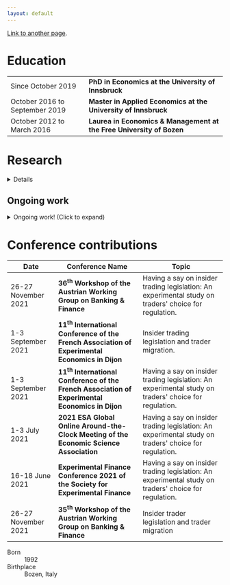 ```yaml
---
layout: default
---
```


[Link to another page](./another-page.html).

# Education

<meta charset="utf-8">
<table>
<tbody>
  <tr>
    <td>Since October 2019</td>
    <td style="font-weight:bold">PhD in Economics at the University of Innsbruck</td>
  </tr>
    <tr>
    <td>October 2016 to September 2019</td>
    <td style="font-weight:bold">Master in Applied Economics at the University of Innsbruck</td>
  </tr>
    <tr>
    <td>October 2012 to March 2016</td>
    <td style="font-weight:bold">Laurea in Economics & Management at the Free University of Bozen</td>
  </tr>
</tbody>
</table>

# Research

<details>
  <h2 {display: inline;}><summary>Publications</summary></h2>
<table>
<thead>
  <tr>
    <th>Title</th>
    <th>Authors</th>
    <th>Description</th>
  </tr>
</thead>
<tbody>
  <tr>
    <td style="font-weight:bold">Asset market experiments with diverse information</td>
    <td>Dominik Schmidt and Thomas Stöckl</td>
    <td>Paper reviews the experimental finance literature investigating markets with different information structures to better understand how these structures influence trader behavior and market outcomes. Retrievable at  <a href="https://ssrn.com/abstract=3947626">https://ssrn.com/abstract=3947626</a>  </td>
  </tr>
</tbody>
</table>
</details>
  
## Ongoing work
<details>
  <summary>Ongoing work! (Click to expand)</summary>
<table>
<thead>
  <tr>
    <th>Title</th>
    <th>Authors</th>
    <th>Description</th>
  </tr>
</thead>
<tbody>
  <tr>
    <td style="font-weight:bold">Insider trading legislation and trader migration</td>
    <td>Robert Merl, Stefan Palan, Dominik Schmidt, and Thomas Stöckl</td>
    <td>Paper aims to analyse traders' behaviour and their intention to migrate between markets, if they are free to trade in multiple markets with different prevailing insider trading legislation.</td>
  </tr>
  <tr>
    <td style="font-weight:bold">Having a say on insider trading legislation: An experimental study on traders' choice for regulation</td>
    <td>Stefan Palan, Dominik Schmidt, and Thomas Stöckl</td>
    <td>Paper aims to analyse traders’ approval of insider trading legislation, controlling for traders’ prospects to receive non-public information.</td>
  </tr>
  <tr>
    <td style="font-weight:bold">Estimationg PIN with experimental asset market data</td>
    <td>Dominik Schmidt and Thomas Stöckl</td>
    <td>Paper aims to test the theoretical model to predict the probability of informed trading in an experimental market.</td>
  </tr>
  <tr>
    <td style="font-weight:bold">Competition among advisers</td>
    <td>Dominik Schmidt</td>
    <td>Paper aims to descripe the development of consultancy fees and to compare the quality of advice between monopolistic and competitive advisers.</td>
  </tr>
</tbody>
</table>
</details>

# Conference contributions
<table>
<thead>
  <tr>
    <th>Date</th>
    <th>Conference Name</th>
    <th>Topic</th>
  </tr>
</thead>
<tbody>
  <tr>
    <td>26-27 November 2021</td>
    <td style="font-weight:bold">36<sup>th</sup> Workshop of the Austrian Working Group on Banking & Finance</td>
    <td>Having a say on insider trading legislation: An experimental study on traders' choice for regulation. </td>
  </tr>
    <tr>
    <td>1-3 September 2021</td>
    <td style="font-weight:bold">11<sup>th</sup> International Conference of the French Association of Experimental Economics in Dijon</td>
    <td>Insider trading legislation and trader migration. </td>
  </tr>
    <tr>
    <td>1-3 September 2021</td>
    <td style="font-weight:bold">11<sup>th</sup> International Conference of the French Association of Experimental Economics in Dijon</td>
    <td>Having a say on insider trading legislation: An experimental study on traders' choice for regulation. </td>
  </tr>
    <tr>
    <td>1-3 July 2021</td>
    <td style="font-weight:bold"> 2021 ESA Global Online Around-the-Clock Meeting of the Economic Science Association</td>
    <td>Having a say on insider trading legislation: An experimental study on traders' choice for regulation. </td>
  </tr>
    <tr>
    <td>16-18 June 2021</td>
    <td style="font-weight:bold"> Experimental Finance Conference 2021 of the Society for Experimental Finance</td>
    <td>Having a say on insider trading legislation: An experimental study on traders' choice for regulation. </td>
  </tr>
    <tr>
    <td>26-27 November 2021</td>
    <td style="font-weight:bold">35<sup>th</sup> Workshop of the Austrian Working Group on Banking & Finance</td>
    <td>Insider trader legislation and trader migration </td>
  </tr>
</tbody>
</table>


<dl>
<dt>Born</dt>
<dd>1992</dd>
<dt>Birthplace</dt>
<dd>Bozen, Italy</dd>
</dl>
